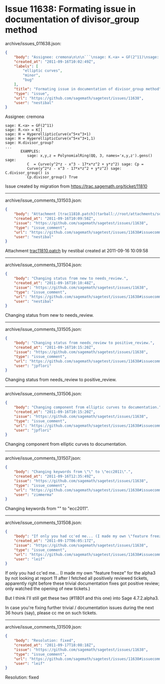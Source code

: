 # Issue 11638: Formating issue in documentation of divisor_group method

archive/issues_011638.json:
```json
{
    "body": "Assignee: cremona\n\n\n```\nsage: K.<a> = GF(2^11)\nsage: R.<x> = K[]\nsage: H = HyperellipticCurve(x^5+x^3+1)\nsage: H = HyperellipticCurve(x^5+x^3+1,1)\nsage: H.divisor_group?\n...\n       EXAMPLES:\n          sage: x,y,z = PolynomialRing(QQ, 3, names='x,y,z').gens() sage:\n          C  = Curve(y^2*z - x^3 - 17*x*z^2 + y*z^2) sage: Cp =\n          Curve(y^2*z - x^3 - 17*x*z^2 + y*z^2) sage: C.divisor_group() is\n          Cp.divisor_group() True\n```\n\n\nIssue created by migration from https://trac.sagemath.org/ticket/11810\n\n",
    "created_at": "2011-09-16T10:02:49Z",
    "labels": [
        "elliptic curves",
        "minor",
        "bug"
    ],
    "title": "Formating issue in documentation of divisor_group method",
    "type": "issue",
    "url": "https://github.com/sagemath/sagetest/issues/11638",
    "user": "nestibal"
}
```
Assignee: cremona


```
sage: K.<a> = GF(2^11)
sage: R.<x> = K[]
sage: H = HyperellipticCurve(x^5+x^3+1)
sage: H = HyperellipticCurve(x^5+x^3+1,1)
sage: H.divisor_group?
...
       EXAMPLES:
          sage: x,y,z = PolynomialRing(QQ, 3, names='x,y,z').gens() sage:
          C  = Curve(y^2*z - x^3 - 17*x*z^2 + y*z^2) sage: Cp =
          Curve(y^2*z - x^3 - 17*x*z^2 + y*z^2) sage: C.divisor_group() is
          Cp.divisor_group() True
```


Issue created by migration from https://trac.sagemath.org/ticket/11810





---

archive/issue_comments_131503.json:
```json
{
    "body": "Attachment [trac11810.patch](tarball://root/attachments/some-uuid/ticket11810/trac11810.patch) by nestibal created at 2011-09-16 10:09:58",
    "created_at": "2011-09-16T10:09:58Z",
    "issue": "https://github.com/sagemath/sagetest/issues/11638",
    "type": "issue_comment",
    "url": "https://github.com/sagemath/sagetest/issues/11638#issuecomment-131503",
    "user": "nestibal"
}
```

Attachment [trac11810.patch](tarball://root/attachments/some-uuid/ticket11810/trac11810.patch) by nestibal created at 2011-09-16 10:09:58



---

archive/issue_comments_131504.json:
```json
{
    "body": "Changing status from new to needs_review.",
    "created_at": "2011-09-16T10:10:48Z",
    "issue": "https://github.com/sagemath/sagetest/issues/11638",
    "type": "issue_comment",
    "url": "https://github.com/sagemath/sagetest/issues/11638#issuecomment-131504",
    "user": "nestibal"
}
```

Changing status from new to needs_review.



---

archive/issue_comments_131505.json:
```json
{
    "body": "Changing status from needs_review to positive_review.",
    "created_at": "2011-09-16T10:15:20Z",
    "issue": "https://github.com/sagemath/sagetest/issues/11638",
    "type": "issue_comment",
    "url": "https://github.com/sagemath/sagetest/issues/11638#issuecomment-131505",
    "user": "jpflori"
}
```

Changing status from needs_review to positive_review.



---

archive/issue_comments_131506.json:
```json
{
    "body": "Changing component from elliptic curves to documentation.",
    "created_at": "2011-09-16T10:15:20Z",
    "issue": "https://github.com/sagemath/sagetest/issues/11638",
    "type": "issue_comment",
    "url": "https://github.com/sagemath/sagetest/issues/11638#issuecomment-131506",
    "user": "jpflori"
}
```

Changing component from elliptic curves to documentation.



---

archive/issue_comments_131507.json:
```json
{
    "body": "Changing keywords from \"\" to \"ecc2011\".",
    "created_at": "2011-09-16T12:35:49Z",
    "issue": "https://github.com/sagemath/sagetest/issues/11638",
    "type": "issue_comment",
    "url": "https://github.com/sagemath/sagetest/issues/11638#issuecomment-131507",
    "user": "zimmerma"
}
```

Changing keywords from "" to "ecc2011".



---

archive/issue_comments_131508.json:
```json
{
    "body": "If only you had cc'ed me... (I made my own \"feature freeze\" for the alpha3 by not looking at report 11 after I fetched all positively reviewed tickets, apparently right before these trivial documentation fixes got positive review; only watched the opening of new tickets.)\n\nBut I think I'll still get these two (#11801 and this one) into Sage 4.7.2.alpha3.\n\nIn case you're fixing further trivial / documentation issues during the next 36 hours (say), please cc me on such tickets.",
    "created_at": "2011-09-17T06:05:17Z",
    "issue": "https://github.com/sagemath/sagetest/issues/11638",
    "type": "issue_comment",
    "url": "https://github.com/sagemath/sagetest/issues/11638#issuecomment-131508",
    "user": "leif"
}
```

If only you had cc'ed me... (I made my own "feature freeze" for the alpha3 by not looking at report 11 after I fetched all positively reviewed tickets, apparently right before these trivial documentation fixes got positive review; only watched the opening of new tickets.)

But I think I'll still get these two (#11801 and this one) into Sage 4.7.2.alpha3.

In case you're fixing further trivial / documentation issues during the next 36 hours (say), please cc me on such tickets.



---

archive/issue_comments_131509.json:
```json
{
    "body": "Resolution: fixed",
    "created_at": "2011-09-17T18:08:18Z",
    "issue": "https://github.com/sagemath/sagetest/issues/11638",
    "type": "issue_comment",
    "url": "https://github.com/sagemath/sagetest/issues/11638#issuecomment-131509",
    "user": "leif"
}
```

Resolution: fixed
